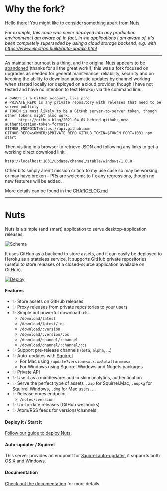 # Why the fork?

Hello there! You might like to consider [something apart from Nuts](https://github.com/electron/electron/blob/main/docs/tutorial/updates.md#deploying-an-update-server).

*For example, this code was never deployed into any production environment I am aware of. In fact, in the applications I am aware of, it's been completely superseded by using a cloud storage backend, e.g. with https://www.electron.build/auto-update.html*

---

As [maintainer burnout is a thing](https://www.jeffgeerling.com/blog/2020/saying-no-burnout-open-source-maintainer), and the [original Nuts](https://github.com/GitbookIO/nuts) appears [to be abandoned](https://github.com/GitbookIO/nuts/issues/170) (thanks for all the great work!), this was a fork focused on upgrades as needed for general maintenance, reliability, security and on keeping the ability to download automatic updates by channel working when started locally (or deployed on a cloud provider, though I have not tested and have no intention to test Heroku) via the command line:

    # OWNER is a GitHub account, like pzrq
    # PRIVATE_REPO is any private repository with releases that need to be served publicly
    # TOKEN is most likely to be a GitHub server-to-server token, though other tokens might also work:
    #     https://github.blog/2021-04-05-behind-githubs-new-authentication-token-formats/
    GITHUB_ENDPOINT=https://api.github.com GITHUB_REPO=$OWNER/$PRIVATE_REPO GITHUB_TOKEN=$TOKEN PORT=1031 npm start 

Then visiting in a browser to retrieve JSON and following any links to get a working direct download link:

    http://localhost:1031/update/channel/stable/windows/1.0.0

Other bits simply aren't mission critical to my use case so may be working, or may have broken - PRs are welcome to fix any regressions, though no new features will be added.

More details can be found in the [CHANGELOG.md](./CHANGELOG.md)

---

# Nuts

Nuts is a simple (and smart) application to serve desktop-application releases.

![Schema](./docs/schema.png)

It uses GitHub as a backend to store assets, and it can easily be deployed to Heroku as a stateless service. It supports GitHub private repositories (useful to store releases of a closed-source application available on GitHub).

[![Deploy](https://www.herokucdn.com/deploy/button.png)](https://heroku.com/deploy)

#### Features

- :sparkles: Store assets on GitHub releases
- :sparkles: Proxy releases from private repositories to your users
- :sparkles: Simple but powerful download urls
    - `/download/latest`
    - `/download/latest/:os`
    - `/download/:version`
    - `/download/:version/:os`
    - `/download/channel/:channel`
    - `/download/channel/:channel/:os`
- :sparkles: Support pre-release channels (`beta`, `alpha`, ...)
- :sparkles: Auto-updates with [Squirrel](https://github.com/Squirrel)
    - For Mac using `/update?version=<x.x.x>&platform=osx`
    - For Windows using Squirrel.Windows and Nugets packages
- :sparkles: Private API
- :sparkles: Use it as a middleware: add custom analytics, authentication
- :sparkles: Serve the perfect type of assets: `.zip` for Squirrel.Mac, `.nupkg` for Squirrel.Windows, `.dmg` for Mac users, ...
- :sparkles: Release notes endpoint
    - `/notes/:version`
- :sparkles: Up-to-date releases (GitHub webhooks)
- :sparkles: Atom/RSS feeds for versions/channels

#### Deploy it / Start it

[Follow our guide to deploy Nuts](https://nuts.gitbook.com/deploy.html).


#### Auto-updater / Squirrel

This server provides an endpoint for [Squirrel auto-updater](https://github.com/atom/electron/blob/master/docs/api/auto-updater.md), it supports both [OS X](https://nuts.gitbook.com/update-osx.html) and [Windows](https://nuts.gitbook.com/update-windows.html).

#### Documentation

[Check out the documentation](https://nuts.gitbook.com) for more details.
